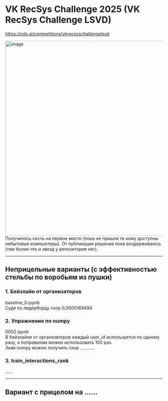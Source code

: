 # VK RecSys Challenge 2025 (VK RecSys Challenge LSVD)

https://ods.ai/competitions/vkrecsyschallengelsvd

<img width="1152" height="622" alt="image" src="https://github.com/user-attachments/assets/16deebe7-5f88-4dff-ab7e-eaaac5073c75" />
Получилось сесть на первое место (пока не пришли те кому доступны небытовые компьютеры). От публикации решения пока воздерживаюсь (тем более что и звезд у репозитория нет).

--------------------
## Неприцельные варианты (с эффективностью стельбы по воробьям из пушки)
### 1. Бейзлайн от организаторов
baseline_0.ipynb<br>
Судя по лидерборду скор 0,0000169494	
  
### 2. Упражнение по numpy
0002.ipynb<br>
В бейзлайне от организвторов каждый user_id используется по одному разу, а поправилам можно использовать 100 раз.<br>
Зная numpy можно получить скор ...........

### 3. train_interactions_rank
......

--------------------
## Вариант с прицелом на ......
